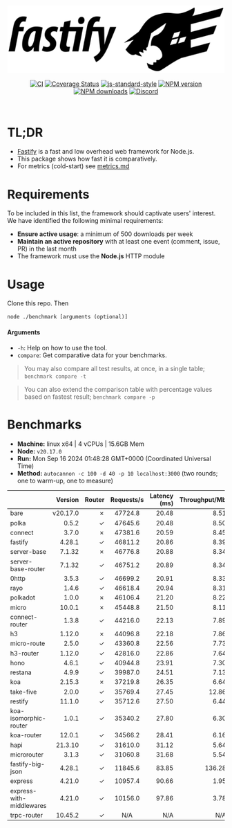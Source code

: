 <div align="center">
  <img src="https://github.com/fastify/graphics/raw/HEAD/fastify-landscape-outlined.svg" width="650" height="auto"/>
</div>

<div align="center">

[![CI](https://github.com/fastify/fastify/workflows/ci/badge.svg)](https://github.com/fastify/fastify/actions/workflows/ci.yml)
[![Coverage Status](https://coveralls.io/repos/github/fastify/fastify/badge.svg?branch=master)](https://coveralls.io/github/fastify/fastify?branch=master)
[![js-standard-style](https://img.shields.io/badge/code%20style-standard-brightgreen.svg?style=flat)](http://standardjs.com/)
[![NPM version](https://img.shields.io/npm/v/fastify.svg?style=flat)](https://www.npmjs.com/package/fastify)
[![NPM downloads](https://img.shields.io/npm/dm/fastify.svg?style=flat)](https://www.npmjs.com/package/fastify) [![Discord](https://img.shields.io/discord/725613461949906985)](https://discord.gg/fastify)

</div>
<br />

# TL;DR

* [Fastify](https://github.com/fastify/fastify) is a fast and low overhead web framework for Node.js.
* This package shows how fast it is comparatively.
* For metrics (cold-start) see [metrics.md](./METRICS.md)

# Requirements

To be included in this list, the framework should captivate users' interest. We have identified the following minimal requirements:
- **Ensure active usage**: a minimum of 500 downloads per week
- **Maintain an active repository** with at least one event (comment, issue, PR) in the last month
- The framework must use the **Node.js** HTTP module

# Usage

Clone this repo. Then 

```
node ./benchmark [arguments (optional)]
```

#### Arguments

* `-h`: Help on how to use the tool.
* `compare`: Get comparative data for your benchmarks.

> You may also compare all test results, at once, in a single table; `benchmark compare -t`

> You can also extend the comparison table with percentage values based on fastest result; `benchmark compare -p`
# Benchmarks

* __Machine:__ linux x64 | 4 vCPUs | 15.6GB Mem
* __Node:__ `v20.17.0`
* __Run:__ Mon Sep 16 2024 01:48:28 GMT+0000 (Coordinated Universal Time)
* __Method:__ `autocannon -c 100 -d 40 -p 10 localhost:3000` (two rounds; one to warm-up, one to measure)

|                          | Version  | Router | Requests/s | Latency (ms) | Throughput/Mb |
| :--                      | --:      | --:    | :-:        | --:          | --:           |
| bare                     | v20.17.0 | ✗      | 47724.8    | 20.48        | 8.51          |
| polka                    | 0.5.2    | ✓      | 47645.6    | 20.48        | 8.50          |
| connect                  | 3.7.0    | ✗      | 47381.6    | 20.59        | 8.45          |
| fastify                  | 4.28.1   | ✓      | 46811.2    | 20.86        | 8.39          |
| server-base              | 7.1.32   | ✗      | 46776.8    | 20.88        | 8.34          |
| server-base-router       | 7.1.32   | ✓      | 46751.2    | 20.89        | 8.34          |
| 0http                    | 3.5.3    | ✓      | 46699.2    | 20.91        | 8.33          |
| rayo                     | 1.4.6    | ✓      | 46618.4    | 20.94        | 8.31          |
| polkadot                 | 1.0.0    | ✗      | 46106.4    | 21.20        | 8.22          |
| micro                    | 10.0.1   | ✗      | 45448.8    | 21.50        | 8.11          |
| connect-router           | 1.3.8    | ✓      | 44216.0    | 22.13        | 7.89          |
| h3                       | 1.12.0   | ✗      | 44096.8    | 22.18        | 7.86          |
| micro-route              | 2.5.0    | ✓      | 43360.8    | 22.56        | 7.73          |
| h3-router                | 1.12.0   | ✓      | 42816.0    | 22.86        | 7.64          |
| hono                     | 4.6.1    | ✓      | 40944.8    | 23.91        | 7.30          |
| restana                  | 4.9.9    | ✓      | 39987.0    | 24.51        | 7.13          |
| koa                      | 2.15.3   | ✗      | 37219.8    | 26.35        | 6.64          |
| take-five                | 2.0.0    | ✓      | 35769.4    | 27.45        | 12.86         |
| restify                  | 11.1.0   | ✓      | 35712.6    | 27.50        | 6.44          |
| koa-isomorphic-router    | 1.0.1    | ✓      | 35340.2    | 27.80        | 6.30          |
| koa-router               | 12.0.1   | ✓      | 34566.2    | 28.41        | 6.16          |
| hapi                     | 21.3.10  | ✓      | 31610.0    | 31.12        | 5.64          |
| microrouter              | 3.1.3    | ✓      | 31060.8    | 31.68        | 5.54          |
| fastify-big-json         | 4.28.1   | ✓      | 11845.6    | 83.85        | 136.28        |
| express                  | 4.21.0   | ✓      | 10957.4    | 90.66        | 1.95          |
| express-with-middlewares | 4.21.0   | ✓      | 10156.0    | 97.86        | 3.78          |
| trpc-router              | 10.45.2  | ✓      | N/A        | N/A          | N/A           |
